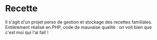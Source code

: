 # Recette

Il s'agit d'un projet perso de gestion et stockage des recettes familiales. Entièrement réalisé en PHP, code de mauvaise qualité : on voit bien que c'est moi qui l'ai fait !
